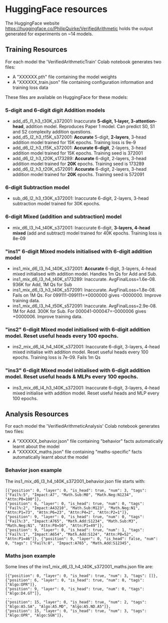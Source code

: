 # HuggingFace resources
The HuggingFace website https://huggingface.co/PhilipQuirke/VerifiedArithmetic holds the output generated for experiments on ~14 models.
## Training Resources
For each model the 'VerifiedArithmeticTrain' Colab notebook generates two files:
- A "XXXXXX.pth" file containing the model weights
- A "XXXXXX_train.json" file containing configuration information and training loss data

These files are available on HuggingFace for these models:

### 5-digit and 6-digit digit Addition models
- add_d5_l1_h3_t30K_s372001: Inaccurate **5-digit, 1-layer, 3-attention-head**, addition model. Reproduces Paper 1 model. Can predict S0, S1 and S2 complexity addition questions.
- add_d5_l2_h3_t15K_s372001: **Accurate** 5-digit, **2-layers**, 3-head addition model trained for 15K epochs. Training loss is 9e-9
- add_d6_l2_h3_t15K_s372001: **Accurate** **6-digit**, 2-layers, 3-head addition model trained for 15K epochs. Training seed is 372001
- add_d6_l2_h3_t20K_s173289: **Accurate** 6-digit, 2-layers, 3-head addition model trained for **20K** epochs. Training seed is 173289
- add_d6_l2_h3_t20K_s572091: **Accurate** 6-digit, 2-layers, 3-head addition model trained for **20K** epochs. Training seed is 572091

### 6-digit Subtraction model
- sub_d6_l2_h3_t30K_s372001: Inaccurate 6-digit, 2-layers, 3-head subtraction model trained for 30K epochs.

### 6-digit Mixed (addition and subtraction) model
- mix_d6_l3_h4_t40K_s372001: Inaccurate 6-digit, **3-layers, 4-head mixed** (add and subtract) model trained for 40K epochs. Training loss is 8e-09

### "ins1" 6-digit Mixed models initialised with 6-digit addition model
- ins1_mix_d6_l3_h4_t40K_s372001: **Accurate** 6-digit, 3-layers, 4-head mixed initialised with addition model. Handles 1m Qs for Add and Sub. 
- ins1_mix_d6_l3_h4_t40K_s173289: Inaccurate. AvgFinalLoss=1.6e-08. 936K for Add, 1M Qs for Sub 
- ins1_mix_d6_l3_h3_t40K_s572091: Inaccurate. AvgFinalLoss=1.8e-08. Fails on 1M Qs. For 099111-099111=+0000000 gives -0000000. Improve training data.
- ins1_mix_d6_l3_h4_t50K_s572091: Inaccurate. AvgFinalLoss=2.9e-08. 1M for Add. 300K for Sub. For 000041-000047=-0000006 gives +0000006. Improve training data.

### "ins2" 6-digit Mixed model initialised with 6-digit addition model. Reset useful heads every 100 epochs.
- ins2_mix_d6_l4_h4_t40K_s372001: Inaccurate 6-digit, 3-layers, 4-head mixed initialise with addition model. Reset useful heads every 100 epochs. Training loss is 7e-09. Fails 1m Qs

### "ins3" 6-digit Mixed model initialised with 6-digit addition model. Reset useful heads & MLPs every 100 epochs.
- ins3_mix_d6_l4_h3_t40K_s372001: Inaccurate 6-digit, 3-layers, 4-head mixed initialise with addition model. Reset useful heads and MLP every 100 epochs. 

## Analysis Resources
For each model the 'VerifiedArithmeticAnalysis' Colab notebook generates two files:
- A "XXXXXX_behavior.json" file containing "behavior" facts automatically learnt about the model 
- A "XXXXXX_maths.json" file containing "maths-specific" facts automatically learnt about the model  

### Behavior json example
The ins1_mix_d6_l3_h4_t40K_s372001_behavior.json file starts with:
```
[{"position": 0, "layer": 0, "is_head": true, "num": 3, "tags": ["Fail%:5", "Impact:A7", "Math.Sub:M0", "Math.Neg:N1234", "Attn:P0=100"]}, 
{"position": 6, "layer": 0, "is_head": true, "num": 0, "tags": ["Fail%:2", "Impact:A43210", "Math.Sub:M123", "Math.Neg:N1", "Attn:P1=73", "Attn:P6=23", "Attn:P4=2", "Attn:P2=1"]}, 
{"position": 9, "layer": 0, "is_head": true, "num": 0, "tags": ["Fail%:3", "Impact:A765", "Math.Add:S1234", "Math.Sub:M3", "Math.Neg:N1", "Attn:P8=50", "Attn:P1=49"]}, 
{"position": 9, "layer": 0, "is_head": true, "num": 1, "tags": ["Fail%:1", "Impact:A654", "Math.Add:S124", "Attn:P8=52", "Attn:P1=46"]}, {"position": 9, "layer": 0, "is_head": false, "num": 0, "tags": ["Fail%:8", "Impact:A765", "Math.Add:S12345",
```

### Maths json example
Some lines of the ins1_mix_d6_l3_h4_t40K_s372001_maths.json file are:
```
[{"position": 0, "layer": 0, "is_head": true, "num": 3, "tags": []},
{"position": 6, "layer": 0, "is_head": true, "num": 0, "tags": ["Algo:OPR"]},
{"position": 9, "layer": 0, "is_head": true, "num": 0, "tags": ["Algo:D4.GT"]},
...
{"position": 15, "layer": 0, "is_head": true, "num": 2, "tags": ["Algo:A5.SA", "Algo:A5.MD", "Algo:A5.ND.A5"]},
{"position": 15, "layer": 0, "is_head": true, "num": 3, "tags": ["Algo:OPR", "Algo:SGN"]},
```

